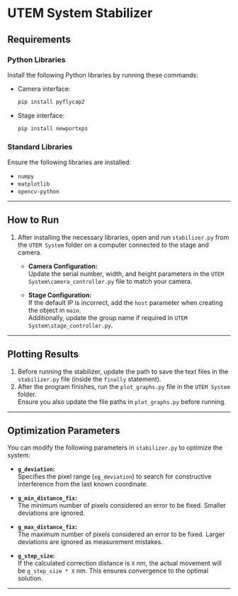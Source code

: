 # UTEM System Stabilizer

## Requirements

### Python Libraries
Install the following Python libraries by running these commands:

- Camera interface:  
  ```bash
  pip install pyflycap2
  ```

- Stage interface:  
  ```bash
  pip install newportxps
  ```

### Standard Libraries
Ensure the following libraries are installed:  
- `numpy`
- `matplotlib`
- `opencv-python`

---

## How to Run

1. After installing the necessary libraries, open and run `stabilizer.py` from the `UTEM System` folder on a computer connected to the stage and camera.  

   - **Camera Configuration:**  
     Update the serial number, width, and height parameters in the `UTEM System\camera_controller.py` file to match your camera.

   - **Stage Configuration:**  
     If the default IP is incorrect, add the `host` parameter when creating the object in `main`.  
     Additionally, update the group name if required in `UTEM System\stage_controller.py`.

---

## Plotting Results

1. Before running the stabilizer, update the path to save the text files in the `stabilizer.py` file (inside the `finally` statement).
2. After the program finishes, run the `plot_graphs.py` file in the `UTEM System` folder.  
   Ensure you also update the file paths in `plot_graphs.py` before running.

---

## Optimization Parameters

You can modify the following parameters in `stabilizer.py` to optimize the system:

- **`g_deviation`:**  
  Specifies the pixel range (`±g_deviation`) to search for constructive interference from the last known coordinate.

- **`g_min_distance_fix`:**  
  The minimum number of pixels considered an error to be fixed. Smaller deviations are ignored.

- **`g_max_distance_fix`:**  
  The maximum number of pixels considered an error to be fixed. Larger deviations are ignored as measurement mistakes.

- **`g_step_size`:**  
  If the calculated correction distance is `X` nm, the actual movement will be `g_step_size * X` nm. This ensures convergence to the optimal solution.

---
